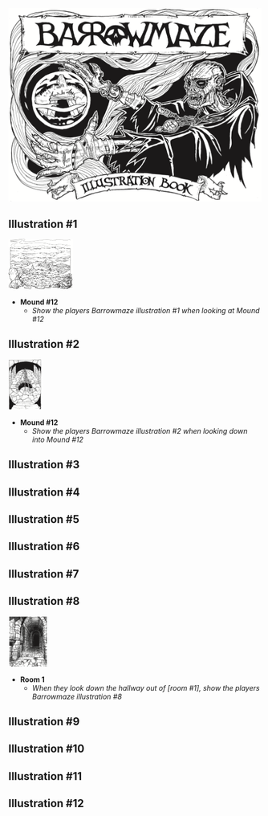 ![Barrowmaze Illustration Book](./images/BIB-0.png)

## Illustration #1

[<img src="/images/BIB-1.png" alt="Illustration #1" height="100"/>](./images/BIB-1.png)

- **Mound #12**
  - _Show the players Barrowmaze illustration #1 when looking at Mound #12_
                                      
## Illustration #2

[<img src="/images/BIB-2.png" alt="Illustration #2" height="100"/>](./images/BIB-2.png)

- **Mound #12**
  - _Show the players Barrowmaze illustration #2 when looking down into Mound #12_
                                      
## Illustration #3
<!-- [<img src="/images/BIB-3.png" alt="Illustration #3" height="100"/>](./images/BIB-3.png) -->
                                      
## Illustration #4

<!-- [<img src="/images/BIB-4.png" alt="Illustration #4" height="100"/>](./images/BIB-4.png) -->
                                      
## Illustration #5
                                      
<!-- [<img src="/images/BIB-5.png" alt="Illustration #5" height="100"/>](./images/BIB-5.png) -->
                                      
## Illustration #6
                                      
<!-- [<img src="/images/BIB-6.png" alt="Illustration #6" height="100"/>](./images/BIB-6.png) -->
                                      
## Illustration #7

<!-- [<img src="/images/BIB-7.png" alt="Illustration #7" height="100"/>](./images/BIB-7.png) -->
                                      
## Illustration #8

[<img src="/images/BIB-8.png" alt="Illustration #8" height="100"/>](./images/BIB-8.png)

- **Room 1**
  - _When they look down the hallway out of [room #1], show the players Barrowmaze illustration #8_
                                      
## Illustration #9
                                      
<!-- [<img src="/images/BIB-9.png" alt="Illustration #9" height="100"/>](./images/BIB-9.png) -->
                                      
## Illustration #10

<!-- [<img src="/images/BIB-10.png" alt="Illustration #10" height="100"/>](./images/BIB-10.png) -->
                                      
## Illustration #11
                                      
<!-- [<img src="/images/BIB-11.png" alt="Illustration #11" height="100"/>](./images/BIB-11.png) -->
                                      
## Illustration #12
                                      
<!-- [<img src="/images/BIB-12.png" alt="Illustration #12" height="100"/>](./images/BIB-12.png) -->
